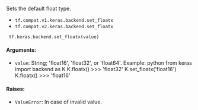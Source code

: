 Sets the default float type.
- `tf.compat.v1.keras.backend.set_floatx`
- `tf.compat.v2.keras.backend.set_floatx`

```
 tf.keras.backend.set_floatx(value)
```
#### Arguments:
- `value`: String; 'float16', 'float32', or 'float64'. Example: python from keras import backend as K K.floatx() >>> 'float32' K.set_floatx('float16') K.floatx() >>> 'float16'
#### Raises:
- `ValueError`: In case of invalid value.
